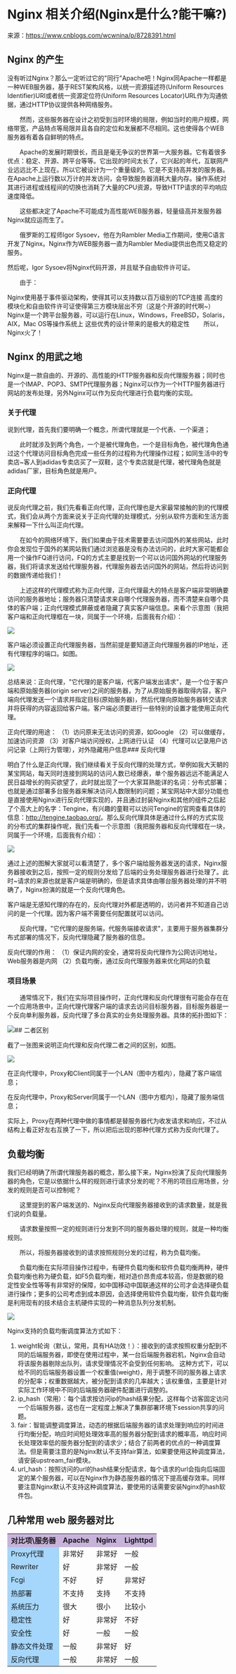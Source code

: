 # Nginx 相关介绍(Nginx是什么?能干嘛?)

来源：<a href="https://www.cnblogs.com/wcwnina/p/8728391.html">https://www.cnblogs.com/wcwnina/p/8728391.html</a>

## Nginx 的产生

没有听过Nginx？那么一定听过它的"同行"Apache吧！Nginx同Apache一样都是一种WEB服务器，基于REST架构风格，以统一资源描述符(Uniform Resources Identifier)URI或者统一资源定位符(Uniform Resources Locator)URL作为沟通依据，通过HTTP协议提供各种网络服务。

　　然而，这些服务器在设计之初受到当时环境的局限，例如当时的用户规模，网络带宽，产品特点等局限并且各自的定位和发展都不尽相同。这也使得各个WEB服务器有着各自鲜明的特点。

　　Apache的发展时期很长，而且是毫无争议的世界第一大服务器。它有着很多优点：稳定、开源、跨平台等等。它出现的时间太长了，它兴起的年代，互联网产业远远比不上现在。所以它被设计为一个重量级的。它是不支持高并发的服务器。在Apache上运行数以万计的并发访问，会导致服务器消耗大量内存。操作系统对其进行进程或线程间的切换也消耗了大量的CPU资源，导致HTTP请求的平均响应速度降低。

　　这些都决定了Apache不可能成为高性能WEB服务器，轻量级高并发服务器Nginx就应运而生了。

　　俄罗斯的工程师Igor Sysoev，他在为Rambler Media工作期间，使用C语言开发了Nginx。Nginx作为WEB服务器一直为Rambler Media提供出色而又稳定的服务。

然后呢，Igor Sysoev将Nginx代码开源，并且赋予自由软件许可证。

　　由于：

Nginx使用基于事件驱动架构，使得其可以支持数以百万级别的TCP连接
高度的模块化和自由软件许可证使得第三方模块层出不穷（这是个开源的时代啊~）
Nginx是一个跨平台服务器，可以运行在Linux，Windows，FreeBSD，Solaris，AIX，Mac OS等操作系统上
这些优秀的设计带来的是极大的稳定性
　　所以，Nginx火了！

## Nginx 的用武之地

Nginx是一款自由的、开源的、高性能的HTTP服务器和反向代理服务器；同时也是一个IMAP、POP3、SMTP代理服务器；Nginx可以作为一个HTTP服务器进行网站的发布处理，另外Nginx可以作为反向代理进行负载均衡的实现。

### 关于代理

说到代理，首先我们要明确一个概念，所谓代理就是一个代表、一个渠道；

　　此时就涉及到两个角色，一个是被代理角色，一个是目标角色，被代理角色通过这个代理访问目标角色完成一些任务的过程称为代理操作过程；如同生活中的专卖店~客人到adidas专卖店买了一双鞋，这个专卖店就是代理，被代理角色就是adidas厂家，目标角色就是用户。

### 正向代理

说反向代理之前，我们先看看正向代理，正向代理也是大家最常接触的到的代理模式，我们会从两个方面来说关于正向代理的处理模式，分别从软件方面和生活方面来解释一下什么叫正向代理。

　　在如今的网络环境下，我们如果由于技术需要要去访问国外的某些网站，此时你会发现位于国外的某网站我们通过浏览器是没有办法访问的，此时大家可能都会用一个操作FQ进行访问，FQ的方式主要是找到一个可以访问国外网站的代理服务器，我们将请求发送给代理服务器，代理服务器去访问国外的网站，然后将访问到的数据传递给我们！

　　上述这样的代理模式称为正向代理，正向代理最大的特点是客户端非常明确要访问的服务器地址；服务器只清楚请求来自哪个代理服务器，而不清楚来自哪个具体的客户端；正向代理模式屏蔽或者隐藏了真实客户端信息。来看个示意图（我把客户端和正向代理框在一块，同属于一个环境，后面我有介绍）：

<img src="https://img2018.cnblogs.com/blog/1202586/201812/1202586-20181211123717325-1261206014.png">

客户端必须设置正向代理服务器，当然前提是要知道正向代理服务器的IP地址，还有代理程序的端口。如图。

<img src="https://img2018.cnblogs.com/blog/1202586/201812/1202586-20181211121039404-1910765480.png">

总结来说：正向代理，"它代理的是客户端，代客户端发出请求"，是一个位于客户端和原始服务器(origin server)之间的服务器，为了从原始服务器取得内容，客户端向代理发送一个请求并指定目标(原始服务器)，然后代理向原始服务器转交请求并将获得的内容返回给客户端。客户端必须要进行一些特别的设置才能使用正向代理。

正向代理的用途：
（1）访问原来无法访问的资源，如Google
（2）可以做缓存，加速访问资源
（3）对客户端访问授权，上网进行认证
（4）代理可以记录用户访问记录（上网行为管理），对外隐藏用户信息### 反向代理

明白了什么是正向代理，我们继续看关于反向代理的处理方式，举例如我大天朝的某宝网站，每天同时连接到网站的访问人数已经爆表，单个服务器远远不能满足人民日益增长的购买欲望了，此时就出现了一个大家耳熟能详的名词：分布式部署；也就是通过部署多台服务器来解决访问人数限制的问题；某宝网站中大部分功能也是直接使用Nginx进行反向代理实现的，并且通过封装Nginx和其他的组件之后起了个高大上的名字：Tengine，有兴趣的童鞋可以访问Tengine的官网查看具体的信息：<a href="http://tengine.taobao.org/">http://tengine.taobao.org/</a>。那么反向代理具体是通过什么样的方式实现的分布式的集群操作呢，我们先看一个示意图（我把服务器和反向代理框在一块，同属于一个环境，后面我有介绍）：

<img src="https://images2018.cnblogs.com/blog/1202586/201804/1202586-20180406175939873-925019958.png">

通过上述的图解大家就可以看清楚了，多个客户端给服务器发送的请求，Nginx服务器接收到之后，按照一定的规则分发给了后端的业务处理服务器进行处理了。此时~请求的来源也就是客户端是明确的，但是请求具体由哪台服务器处理的并不明确了，Nginx扮演的就是一个反向代理角色。

客户端是无感知代理的存在的，反向代理对外都是透明的，访问者并不知道自己访问的是一个代理。因为客户端不需要任何配置就可以访问。

　　反向代理，"它代理的是服务端，代服务端接收请求"，主要用于服务器集群分布式部署的情况下，反向代理隐藏了服务器的信息。

反向代理的作用：
（1）保证内网的安全，通常将反向代理作为公网访问地址，Web服务器是内网
（2）负载均衡，通过反向代理服务器来优化网站的负载

### 项目场景

　　通常情况下，我们在实际项目操作时，正向代理和反向代理很有可能会存在在一个应用场景中，正向代理代理客户端的请求去访问目标服务器，目标服务器是一个反向单利服务器，反向代理了多台真实的业务处理服务器。具体的拓扑图如下：

<img src="https://images2018.cnblogs.com/blog/1202586/201804/1202586-20180406180130452-1246060303.png">## 二者区别

截了一张图来说明正向代理和反向代理二者之间的区别，如图。

<img src="https://img2018.cnblogs.com/blog/1202586/201812/1202586-20181211122806997-940664368.png">

在正向代理中，Proxy和Client同属于一个LAN（图中方框内），隐藏了客户端信息；

在反向代理中，Proxy和Server同属于一个LAN（图中方框内），隐藏了服务端信息；

实际上，Proxy在两种代理中做的事情都是替服务器代为收发请求和响应，不过从结构上看正好左右互换了一下，所以把后出现的那种代理方式称为反向代理了。

## 负载均衡

我们已经明确了所谓代理服务器的概念，那么接下来，Nginx扮演了反向代理服务器的角色，它是以依据什么样的规则进行请求分发的呢？不用的项目应用场景，分发的规则是否可以控制呢？

　　这里提到的客户端发送的、Nginx反向代理服务器接收到的请求数量，就是我们说的负载量。

　　请求数量按照一定的规则进行分发到不同的服务器处理的规则，就是一种均衡规则。

　　所以，将服务器接收到的请求按照规则分发的过程，称为负载均衡。

　　负载均衡在实际项目操作过程中，有硬件负载均衡和软件负载均衡两种，硬件负载均衡也称为硬负载，如F5负载均衡，相对造价昂贵成本较高，但是数据的稳定性安全性等等有非常好的保障，如中国移动中国联通这样的公司才会选择硬负载进行操作；更多的公司考虑到成本原因，会选择使用软件负载均衡，软件负载均衡是利用现有的技术结合主机硬件实现的一种消息队列分发机制。

<img src="https://images2018.cnblogs.com/blog/1202586/201804/1202586-20180406180405961-333776342.png">

Nginx支持的负载均衡调度算法方式如下：

1. weight轮询（默认，常用，具有HA功效！）：接收到的请求按照权重分配到不同的后端服务器，即使在使用过程中，某一台后端服务器宕机，Nginx会自动将该服务器剔除出队列，请求受理情况不会受到任何影响。 这种方式下，可以给不同的后端服务器设置一个权重值(weight)，用于调整不同的服务器上请求的分配率；权重数据越大，被分配到请求的几率越大；该权重值，主要是针对实际工作环境中不同的后端服务器硬件配置进行调整的。
2. ip_hash（常用）：每个请求按访问ip的hash结果分配，这样每个访客固定访问一个后端服务器，这也在一定程度上解决了集群部署环境下session共享的问题。
3. fair：智能调整调度算法，动态的根据后端服务器的请求处理到响应的时间进行均衡分配，响应时间短处理效率高的服务器分配到请求的概率高，响应时间长处理效率低的服务器分配到的请求少；结合了前两者的优点的一种调度算法。但是需要注意的是Nginx默认不支持fair算法，如果要使用这种调度算法，请安装upstream_fair模块。
4. url_hash：按照访问的url的hash结果分配请求，每个请求的url会指向后端固定的某个服务器，可以在Nginx作为静态服务器的情况下提高缓存效率。同样要注意Nginx默认不支持这种调度算法，要使用的话需要安装Nginx的hash软件包。

## 几种常用 web 服务器对比

<table border="0">
<tbody>
<tr style="background-color: rgba(199, 179, 218, 1)">
<td style="text-align: left"><strong>对比项\服务器</strong></td>
<td><strong>Apache</strong></td>
<td><strong>Nginx</strong></td>
<td><strong>Lighttpd</strong></td></tr>
<tr>
<td style="background-color: rgba(165, 214, 252, 1)">Proxy代理</td>
<td>非常好</td>
<td>非常好</td>
<td>一般</td></tr>
<tr>
<td style="background-color: rgba(165, 214, 252, 1)">Rewriter</td>
<td>好</td>
<td>非常好</td>
<td>一般</td></tr>
<tr>
<td style="background-color: rgba(165, 214, 252, 1)">Fcgi</td>
<td>不好</td>
<td>好</td>
<td>非常好</td></tr>
<tr>
<td style="background-color: rgba(165, 214, 252, 1)">热部署</td>
<td>不支持</td>
<td>支持</td>
<td>不支持</td></tr>
<tr>
<td style="background-color: rgba(165, 214, 252, 1)">系统压力</td>
<td>很大</td>
<td>很小</td>
<td>比较小</td>

</tr>
<tr>
<td style="background-color: rgba(165, 214, 252, 1)">稳定性</td>
<td>好</td>
<td>非常好</td>
<td>不好</td>
</tr>
<tr>
<td style="background-color: rgba(165, 214, 252, 1)">安全性</td>
<td>好</td>
<td>一般</td>
<td>一般</td>
</tr>
<tr>
<td style="background-color: rgba(165, 214, 252, 1)">静态文件处理</td>
<td>一般</td>
<td>非常好</td>
<td>好</td>
</tr>
<tr>
<td style="background-color: rgba(165, 214, 252, 1)">反向代理</td>
<td>一般</td>
<td>非常好</td>
<td>一般</td>
</tr>
</tbody>
</table>